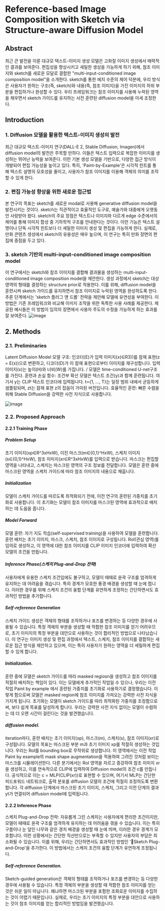 # Reference-based Image Composition with Sketch via Structure-aware Diffusion Model

## Abstract
최근 큰 발전을 이룬 대규모 텍스트-이미지 생성 모델은 고화질 이미지 생성에서 매력적인 결과를 보여준다. 편집성을 향상시키고 세밀한 생성을 가능하게 하기 위해, 참조 이미지와 sketch를 새로운 모달로 결합한 "multi-input-conditioned image composition model"을 소개한다. sketch를 통한 에지 수준의 제어 덕분에, 우리 방식은 사용자가 원하는 구조(즉, sketch)와 내용(즉, 참조 이미지)을 가진 이미지의 하위 부분을 편집하거나 완성할 수 있다. 우리 프레임워크는 참조 이미지를 사용해 누락된 영역을 채우면서 sketch 가이드를 유지하는 사전 훈련된 diffusion model을 미세 조정한다.

## Introduction
### 1. Diffusion 모델을 활용한 텍스트-이미지 생성의 발전
최근 대규모 텍스트-이미지 연구(DALL-E 2, Stable Diffusion, Imagen)에서 diffusion model의 발전은 주목할 만하다. 이들은 텍스트 입력으로 복잡한 이미지를 생성하는 뛰어난 능력을 보여준다. 이런 기본 생성 모델을 기반으로, 다양한 접근 방식이 개발되어 편집 가능성을 높이고 있다. 특히, 'Paint-by-Example'은 시각적 힌트를 통해 텍스트 설명의 모호성을 줄이고, 사용자가 참조 이미지를 이용해 객체의 의미를 조작할 수 있게 한다.

### 2. 편집 가능성 향상을 위한 새로운 접근법
본 연구의 목표는 sketch를 새로운 modal로 사용해 generative diffusion model을 발전시키는 것이다. sketch는 직관적이고 효율적인 도구로, 예술가와 대중에게 오랫동안 사랑받아 왔다. sketch의 주요 장점은 텍스트나 이미지와 다르게 edge 수준에서의 제어를 통해 이미지 합성 중 기하학적 구조를 안내한다는 것이다. 이런 기능은 텍스트 설명이나 단독 시각적 힌트보다 더 세밀한 이미지 생성 및 편집을 가능하게 한다. 실제로, 만화 콘텐츠 생성에서 sketch의 유용성은 매우 높으며, 이 연구는 특히 만화 장면의 편집에 중점을 두고 있다.

### 3. sketch 기반의 multi-input-conditioned image composition model
이 연구에서는 sketch와 참조 이미지를 결합해 결과물을 생성하는 multi-input-conditioned image composition model을 제안한다. 생성 과정에서 sketch는 대상 영역의 형태를 결정하는 structure prior로 작용한다. 이를 위해, diffusion model을 훈련시켜 sketch 가이드를 유지하면서 참조 이미지로 누락된 영역을 완성하도록 한다. 추론 단계에서는 'sketch 플러그 앤 드롭' 전략을 제안해 모델에 유연성을 부여한다. 이 방법은 기존 프레임워크와 비교해 이미지 조작을 위한 독특한 사용 사례를 제공한다. 제공된 예시들은 이 방법이 임의의 장면에서 사용자 주도의 수정을 가능하게 하는 효과를 잘 보여준다.
![image](https://github.com/kyugorithm/TIL/assets/40943064/bed7298f-0656-4b37-8608-1899568b54d2)

## 2. Methods
### 2.1. Preliminaries
Latent Diffusion Model
모델 구조: 인코더(E)가 입력 이미지(x(∈R3))를 잠재 표현(z = E(x))으로 변환하고, 디코더(D)가 이 잠재 표현으로부터 이미지를 재구성합니다. 입력 이미지(x)는 높이(H)와 너비(W)를 가집니다. / 모델은 time-conditioned U-net구조를 가진다.
훈련과 손실 함수: 조건부 확산 모델은 텍스트 조건(y)과 함께 훈련됩니다. 여기서 y는 CLIP 텍스트 인코더에 입력됩니다. t={1, ..., T}는 일정 범위 내에서 균등하게 샘플링되며, zt는 잠재 표현 z의 잡음이 가미된 버전입니다.
효율적인 훈련: 빠른 수렴을 위해 Stable Diffusion을 강력한 사전 지식으로 사용합니다.

![image](https://github.com/kyugorithm/TIL/assets/40943064/5c360b5d-daa3-4998-89dc-7005fefe7fe8)

### 2.2. Proposed Approach
#### 2.2.1 Training Phase
##### Problem Setup
초기 이미지(xp∈R^3xHxW), 이진 마스크(m∈{0,1}^HxW), 스케치 이미지(s∈{0,1}^HxW), 참조 이미지(xr∈R^3xHxW)를 입력으로 받습니다. 마스크는 편집할 영역을 나타내고, 스케치는 마스크된 영역의 구조 정보를 전달합니다. 모델은 훈련 중에 마스크된 영역을 스케치 가이드에 따라 참조 이미지의 내용으로 채웁니다.
##### Initialization
모델이 스케치 가이드를 따르도록 최적화되기 전에, 이전 연구의 훈련된 가중치를 초기화로 사용합니다. 이 초기화는 모델이 참조 이미지를 마스크된 영역에 효과적으로 배치하는 데 도움을 줍니다.
##### Model Forward
모델 훈련: 자기 지도 학습(self-supervised training)을 사용하여 모델을 훈련합니다. 훈련 배치는 초기 이미지, 마스크, 스케치, 참조 이미지로 구성됩니다. RoI(관심 영역)를 임의로 생성하고, 이 영역에 대한 참조 이미지를 CLIP 이미지 인코더에 입력하여 확산 모델의 조건을 만듭니다.
##### Inference Phase(스케치 Plug-and-Drop 전략)
사용자에게 유용한 스케치 조건임에도 불구하고, 모델이 때때로 윤곽 구조를 엄격하게 유지하는 데 어려움을 겪습니다. 특히 경계가 모호한 풍경 배경을 생성할 때 눈에 띕니다. 이러한 경우를 위해 스케치 조건의 융합 단계를 유연하게 조정하는 간단하면서도 효과적인 방법을 추가합니다.
##### Self-reference Generation
스케치 가이드 생성은 객체의 형태를 조작하거나 포즈를 변경하는 등 다양한 경우에 사용될 수 있습니다. 특정 객체의 부분을 생성할 때 적합한 참조 이미지를 얻기 어려우므로, 초기 이미지의 특정 부분을 대안으로 사용하는 것이 합리적인 방법으로 나타났습니다.
이 연구는 이미지 생성 및 편집 과정에서 텍스트, 스케치, 참조 이미지를 결합하는 새로운 접근 방식을 제안하고 있으며, 이는 특히 사용자가 원하는 영역을 더 세밀하게 편집할 수 있게 합니다.

##### Initialization. 
훈련 중에 모델은 sketch 가이드를 따라 masked regiosn을 생성하고 참조 이미지를 적절히 배치하는 책임이 있다. 이는 모델에게 추가적인 작업일 수 있으나, 우리는 이전 작업 Paint by example 에서 훈련된 가중치를 초기화로 사용하기로 결정했습니다. 이렇게 함으로써 모델은 masked region에 참조 이미지를 가져오는 강력한 사전 지식을 가지게 됩니다. 초기화는 모델이 sketch 가이드를 따라 최적화된 가중치를 조정함으로써, 보다 쉽게 목표를 달성하게 합니다. 우리는 강력한 사전 지식 없이는 모델이 수렴하는 데 더 오랜 시간이 걸린다는 것을 발견했습니다. 

##### diffusion model. 
iteration마다, 훈련 배치는 초기 이미지(xp), 마스크(m), 스케치(s), 참조 이미지(xr)로 구성됩니다. 모델의 목표는 마스크된 부분 m과 초기 이미지 xp를 적절히 생성하는 것입니다. 우리는 RoI를 bounding box로 무작위로 생성합니다. 이 영역에서는 이전 작업 Paint by example의 mask shape augmentation을 적용하여 그려진 것처럼 보이는 마스크를 시뮬레이션한다. 다른 분기에서는 RoI 영역을 자르고 증강하여 참조 이미지 xr을 생성하고, 이를 연속적으로 CLIP에 입력하여 Diffusion model의 조건 c를 만듭니다. 공식적으로 이는 c = MLP(CLIP(xr))로 표현할 수 있으며, 여기서 MLP는 간단한 피드포워드 네트워크로, 출력 분포를 diffusion 모델의 조건에 적절히 조정하도록 변환합니다. 각 diffusion 단계에서 마스크된 초기 이미지, 스케치, 그리고 이전 단계의 결과 yt가 연결되어 diffusion model에 입력됩니다.

#### 2.2.2 Inference Phase
스케치 Plug-and-Drop 전략: 자유롭게 그린 스케치는 사용자에게 편리한 조건이지만, 모델이 때때로 윤곽 구조를 엄격하게 유지하는 데 어려움을 겪을 수 있습니다. 이는 특히 구름이나 눈 덮인 나무와 같은 경치 배경을 생성할 때 눈에 띄며, 이러한 경우 경계가 모호합니다. 이런 상황에서는 간단한 직선만으로는 부족할 수 있지만 사용자의 부담은 최소화될 수 있습니다. 이를 위해, 우리는 간단하면서도 효과적인 방법인 'Sketch Plug-and-Drop'을 추가한다. 이 방법에서는 스케치 조건의 융합 단계가 유연하게 조정됩니다.

##### Self-reference Generation. 
Sketch-guided generation은 객체의 형태를 조작하거나 포즈를 변경하는 등 다양한 경우에 사용될 수 있습니다. 특정 객체의 부분을 생성할 때 적합한 참조 이미지를 얻는 것은 쉬운 일이 아닙니다. 왜냐하면 마스크된 부분을 포함한 조화로운 이미지를 수집하는 것이 어렵기 때문입니다. 실제로, 우리는 초기 이미지의 특정 부분을 대안으로 사용하는 것이 참조 이미지를 얻는 합리적인 방법임을 발견했습니다.
